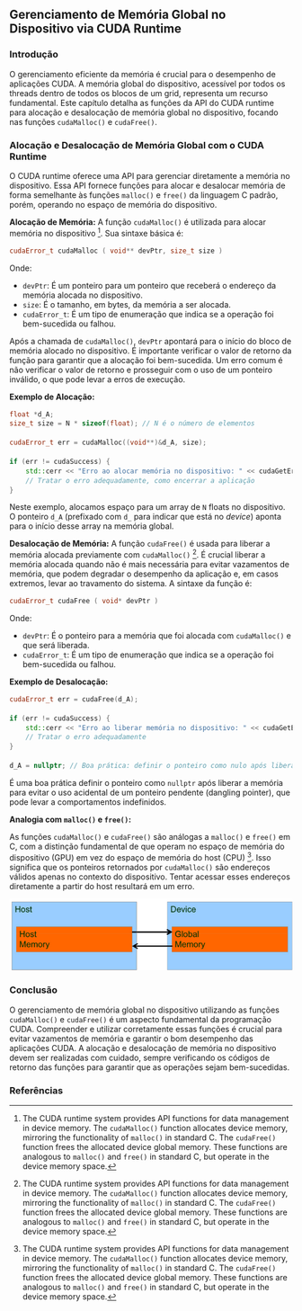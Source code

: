 ## Gerenciamento de Memória Global no Dispositivo via CUDA Runtime

### Introdução

O gerenciamento eficiente da memória é crucial para o desempenho de aplicações CUDA. A memória global do dispositivo, acessível por todos os threads dentro de todos os blocos de um grid, representa um recurso fundamental. Este capítulo detalha as funções da API do CUDA runtime para alocação e desalocação de memória global no dispositivo, focando nas funções `cudaMalloc()` e `cudaFree()`.

### Alocação e Desalocação de Memória Global com o CUDA Runtime

O CUDA runtime oferece uma API para gerenciar diretamente a memória no dispositivo. Essa API fornece funções para alocar e desalocar memória de forma semelhante às funções `malloc()` e `free()` da linguagem C padrão, porém, operando no espaço de memória do dispositivo.

**Alocação de Memória:** A função `cudaMalloc()` é utilizada para alocar memória no dispositivo [^1]. Sua sintaxe básica é:

```c++
cudaError_t cudaMalloc ( void** devPtr, size_t size )
```

Onde:

*   `devPtr`: É um ponteiro para um ponteiro que receberá o endereço da memória alocada no dispositivo.
*   `size`: É o tamanho, em bytes, da memória a ser alocada.
*   `cudaError_t`: É um tipo de enumeração que indica se a operação foi bem-sucedida ou falhou.

Após a chamada de `cudaMalloc()`, `devPtr` apontará para o início do bloco de memória alocado no dispositivo. É importante verificar o valor de retorno da função para garantir que a alocação foi bem-sucedida. Um erro comum é não verificar o valor de retorno e prosseguir com o uso de um ponteiro inválido, o que pode levar a erros de execução.

**Exemplo de Alocação:**

```c++
float *d_A;
size_t size = N * sizeof(float); // N é o número de elementos

cudaError_t err = cudaMalloc((void**)&d_A, size);

if (err != cudaSuccess) {
    std::cerr << "Erro ao alocar memória no dispositivo: " << cudaGetErrorString(err) << std::endl;
    // Tratar o erro adequadamente, como encerrar a aplicação
}
```

Neste exemplo, alocamos espaço para um array de `N` floats no dispositivo. O ponteiro `d_A` (prefixado com `d_` para indicar que está no *device*) aponta para o início desse array na memória global.

**Desalocação de Memória:** A função `cudaFree()` é usada para liberar a memória alocada previamente com `cudaMalloc()` [^1]. É crucial liberar a memória alocada quando não é mais necessária para evitar vazamentos de memória, que podem degradar o desempenho da aplicação e, em casos extremos, levar ao travamento do sistema. A sintaxe da função é:

```c++
cudaError_t cudaFree ( void* devPtr )
```

Onde:

*   `devPtr`: É o ponteiro para a memória que foi alocada com `cudaMalloc()` e que será liberada.
*   `cudaError_t`: É um tipo de enumeração que indica se a operação foi bem-sucedida ou falhou.

**Exemplo de Desalocação:**

```c++
cudaError_t err = cudaFree(d_A);

if (err != cudaSuccess) {
    std::cerr << "Erro ao liberar memória no dispositivo: " << cudaGetErrorString(err) << std::endl;
    // Tratar o erro adequadamente
}

d_A = nullptr; // Boa prática: definir o ponteiro como nulo após liberar a memória
```

É uma boa prática definir o ponteiro como `nullptr` após liberar a memória para evitar o uso acidental de um ponteiro pendente (dangling pointer), que pode levar a comportamentos indefinidos.

**Analogia com `malloc()` e `free()`:**

As funções `cudaMalloc()` e `cudaFree()` são análogas a `malloc()` e `free()` em C, com a distinção fundamental de que operam no espaço de memória do dispositivo (GPU) em vez do espaço de memória do host (CPU) [^1]. Isso significa que os ponteiros retornados por `cudaMalloc()` são endereços válidos apenas no contexto do dispositivo. Tentar acessar esses endereços diretamente a partir do host resultará em um erro.



![Modelo de memória CUDA: transferência de dados entre host e dispositivo.](./../images/image6.jpg)

### Conclusão

O gerenciamento de memória global no dispositivo utilizando as funções `cudaMalloc()` e `cudaFree()` é um aspecto fundamental da programação CUDA. Compreender e utilizar corretamente essas funções é crucial para evitar vazamentos de memória e garantir o bom desempenho das aplicações CUDA. A alocação e desalocação de memória no dispositivo devem ser realizadas com cuidado, sempre verificando os códigos de retorno das funções para garantir que as operações sejam bem-sucedidas.

### Referências

[^1]: The CUDA runtime system provides API functions for data management in device memory. The `cudaMalloc()` function allocates device memory, mirroring the functionality of `malloc()` in standard C. The `cudaFree()` function frees the allocated device global memory. These functions are analogous to `malloc()` and `free()` in standard C, but operate in the device memory space.
<!-- END -->